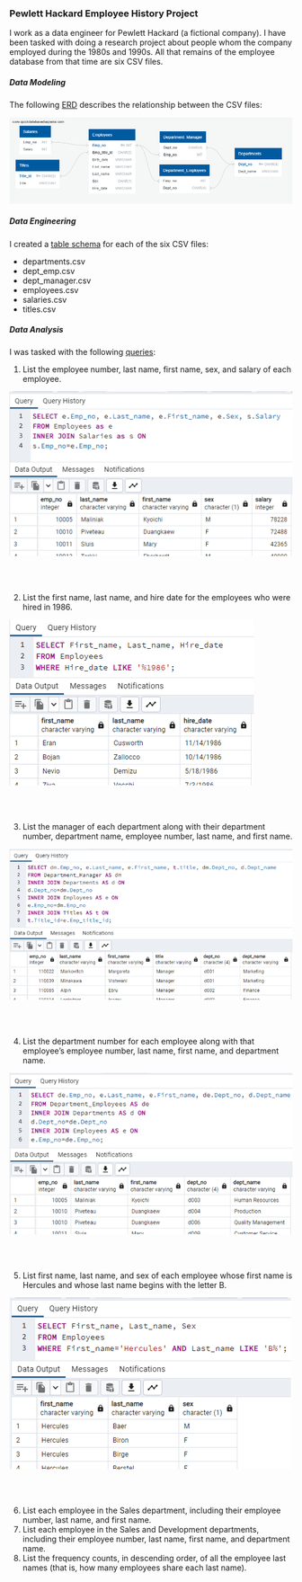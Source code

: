 ### Pewlett Hackard Employee History Project

I work as a data engineer for Pewlett Hackard (a fictional company). I have
been tasked with doing a research project about people whom the company
employed during the 1980s and 1990s. All that remains of the employee database
from that time are six CSV files.

##### Data Modeling
The following [ERD](EmployeeSQL/employee_db_erd.png) describes the relationship between the CSV files:

![employee_db_erd](EmployeeSQL/employee_db_erd.png)

##### Data Engineering
I created a [table schema](EmployeeSQL/schema.sql) for each of the six CSV files:
* departments.csv 
* dept_emp.csv
* dept_manager.csv
* employees.csv
* salaries.csv
* titles.csv

##### Data Analysis
I was tasked with the following [queries](EmployeeSQL/query.sql):
1. List the employee number, last name, first name, sex, and salary of
each employee.

![query1](Screenshots/query1.png)

<br />
<br />

2. List the first name, last name, and hire date for the employees who
were hired in 1986.

![query2](Screenshots/query2.png)

<br />
<br />

3. List the manager of each department along with their department
number, department name, employee number, last name, and first
name.

![query3](Screenshots/query3.png)

<br />
<br />

4. List the department number for each employee along with
that employee’s employee number, last name, first name, and
department name.

![query4](Screenshots/query4.png)

<br />
<br />

5. List first name, last name, and sex of each employee whose first
name is Hercules and whose last name begins with the letter B.

![query5](Screenshots/query5.png)

<br />
<br />

6. List each employee in the Sales department, including their
employee number, last name, and first name.
7. List each employee in the Sales and Development departments,
including their employee number, last name, first name, and
department name.
8. List the frequency counts, in descending order, of all the employee
last names (that is, how many employees share each last name).
